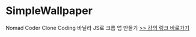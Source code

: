 # SimpleWallpaper

Nomad Coder Clone Coding
바닐라 JS로 크롬 앱 만들기
[>> 강의 링크 바로가기](https://nomadcoders.co/javascript-for-beginners/lobby)